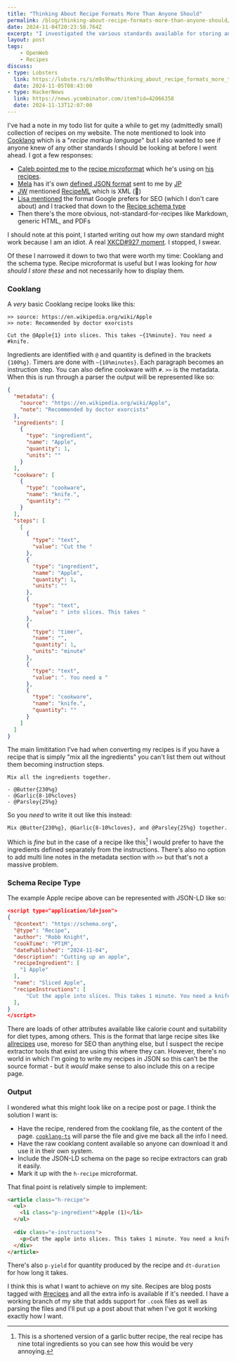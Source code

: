 ```yaml
---
title: "Thinking About Recipe Formats More Than Anyone Should"
permalink: /blog/thinking-about-recipe-formats-more-than-anyone-should/index.html
date: 2024-11-04T20:23:58.764Z
excerpt: "I investigated the various standards available for storing and presenting recipes on the web"
layout: post
tags:
    - OpenWeb
    - Recipes
discuss:
- type: Lobsters
  link: https://lobste.rs/s/m9s9hw/thinking_about_recipe_formats_more_than
  date: 2024-11-05T08:43:00
- type: HackerNews
  link: https://news.ycombinator.com/item?id=42066358
  date: 2024-11-13T12:07:00
---
```


I've had a note in my todo list for quite a while to get my (admittedly small) collection of recipes on my website. The note mentioned to look into [Cooklang](https://cooklang.org) which is a "_recipe markup language_" but I also wanted to see if anyone knew of any other standards I should be looking at before I went ahead. I got a few responses:

- [Caleb pointed me](https://pub.calebhearth.com/@caleb/113419235283396365) to the [recipe microformat](https://pub.calebhearth.com/@caleb/113419235283396365) which he's using on [his recipes](https://calebhearth.com/spiced-mead-cake).
- [Mela](https://mela.recipes) has it's own [defined JSON format](https://mela.recipes/fileformat/index.html) sent to me by [JP](https://hachyderm.io/@byjp/113421305181124540)
- [JW](https://social.stlouist.com/@jw/113419385141696407) mentioned [RecipeML](https://en.wikipedia.org/wiki/RecipeML) which is XML (🤮)
- [Lisa mentioned](https://writing.exchange/@medievalist/113419695154729301) the format Google prefers for SEO (which I don't care about) and I tracked that down to the [Recipe schema type](https://schema.org/Recipe)
- Then there's the more obvious, not-standard-for-recipes like Markdown, generic HTML, and PDFs

I should note at this point, I started writing out how my _own_ standard might work because I am an idiot. A real [XKCD#927 moment](https://xkcd.com/927/). I stopped, I swear.

Of these I narrowed it down to two that were worth my time: Cooklang and the schema type. Recipe microformat is useful but I was looking for _how should I store these_ and not necessarily how to display them.

### Cooklang

A _very_ basic Cooklang recipe looks like this:

```cooklang
>> source: https://en.wikipedia.org/wiki/Apple
>> note: Recommended by doctor exorcists

Cut the @Apple{1} into slices. This takes ~{1%minute}. You need a #knife.
```

Ingredients are identified with `@` and quantity is defined in the brackets `{100%g}`. Timers are done with `~{10%minutes}`. Each paragraph becomes an instruction step. You can also define cookware with `#`. `>>` is the metadata. When this is run through a parser the output will be represented like so:

```json
{
  "metadata": {
    "source": "https://en.wikipedia.org/wiki/Apple",
    "note": "Recommended by doctor exorcists"
  },
  "ingredients": [
    {
      "type": "ingredient",
      "name": "Apple",
      "quantity": 1,
      "units": ""
    }
  ],
  "cookware": [
    {
      "type": "cookware",
      "name": "knife.",
      "quantity": ""
    }
  ],
  "steps": [
    [
      {
        "type": "text",
        "value": "Cut the "
      },
      {
        "type": "ingredient",
        "name": "Apple",
        "quantity": 1,
        "units": ""
      },
      {
        "type": "text",
        "value": " into slices. This takes "
      },
      {
        "type": "timer",
        "name": "",
        "quantity": 1,
        "units": "minute"
      },
      {
        "type": "text",
        "value": ". You need a "
      },
      {
        "type": "cookware",
        "name": "knife.",
        "quantity": ""
      }
    ]
  ]
}
```

The main limititation I've had when converting my recipes is if you have a recipe that is simply "mix all the ingredients" you can't list them out without them becoming instruction steps.

```cooklang
Mix all the ingredients together.

- @Butter{230%g}
- @Garlic{8-10%cloves}
- @Parsley{25%g}
```

So you _need_ to write it out like this instead:

```cooklang
Mix @Butter{230%g}, @Garlic{8-10%cloves}, and @Parsley{25%g} together.
```

Which is _fine_ but in the case of a recipe like this[^1] I would prefer to have the ingredients defined separately from the instructions. There's also no option to add multi line notes in the metadata section with `>>` but that's not a massive problem.

### Schema Recipe Type

The example Apple recipe above can be represented with JSON-LD like so:

```json
<script type="application/ld+json">
{
  "@context": "https://schema.org",
  "@type": "Recipe",
  "author": "Robb Knight",
  "cookTime": "PT1M",
  "datePublished": "2024-11-04",
  "description": "Cutting up an apple",
  "recipeIngredient": [
    "1 Apple"
  ],
  "name": "Sliced Apple",
  "recipeInstructions": [
	  "Cut the apple into slices. This takes 1 minute. You need a knife."
  ],
}
</script>
```

There are loads of other attributes available like calorie count and suitability for diet types, among others. This is the format that large recipe sites like [allrecipes](https://www.allrecipes.com) use, moreso for SEO than anything else, but I suspect the recipe extractor tools that exist are using this where they can. However, there's no world in which I'm going to write my recipes in JSON so this can't be the source format - but it _would_ make sense to also include this on a recipe page.

### Output

I wondered what this might look like on a recipe post or page. I think the solution I want is:

- Have the recipe, rendered from the cooklang file, as the content of the page. [`cooklang-ts`](https://cooklang.github.io/cooklang-ts/) will parse the file and give me back all the info I need.
- Have the raw cooklang content available so anyone can download it and use it in their own system.
- Include the JSON-LD schema on the page so recipe extractors can grab it easily.
- Mark it up with the `h-recipe` microformat.

That final point is relatively simple to implement:

```html
<article class="h-recipe">  
  <ul>
    <li class="p-ingredient">Apple (1)</li>
  </ul>
  
  <div class="e-instructions">
    <p>Cut the apple into slices. This takes 1 minute. You need a knife.</p>
  </div>
</article>
```

There's also `p-yield` for quantity produced by the recipe and `dt-duration` for how long it takes.

I think this is what I want to achieve on my site. Recipes are blog posts tagged with [#recipes](https://rknight.me/blog/tags/recipes/) and all the extra info is available if it's needed. I have a working branch of my site that adds support for `.cook` files as well as parsing the files and I'll put up a post about that when I've got it working exactly how I want.

[^1]: This is a shortened version of a garlic butter recipe, the real recipe has nine total ingredients so you can see how this would be very annoying.